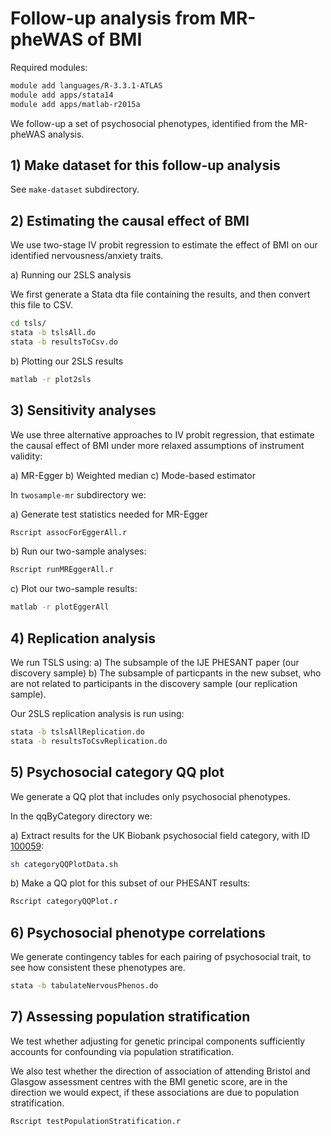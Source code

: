 # Follow-up analysis from MR-pheWAS of BMI

Required modules:

```bash
module add languages/R-3.3.1-ATLAS
module add apps/stata14
module add apps/matlab-r2015a
````

We follow-up a set of psychosocial phenotypes, identified from the MR-pheWAS analysis.


## 1) Make dataset for this follow-up analysis

See `make-dataset` subdirectory.


## 2) Estimating the causal effect of BMI

We use two-stage IV probit regression to estimate the effect of BMI on our identified nervousness/anxiety traits.

a) Running our 2SLS analysis

We first generate a Stata dta file containing the results, and then convert this file to CSV.

```bash
cd tsls/
stata -b tslsAll.do
stata -b resultsToCsv.do
```

b) Plotting our 2SLS results

```bash
matlab -r plot2sls
```


## 3) Sensitivity analyses

We use three alternative approaches to IV probit regression, that estimate the causal effect of BMI under more relaxed assumptions of instrument validity:

a) MR-Egger
b) Weighted median
c) Mode-based estimator

In `twosample-mr` subdirectory we:

a) Generate test statistics needed for MR-Egger

```bash
Rscript assocForEggerAll.r
```

b) Run our two-sample analyses:

```bash
Rscript runMREggerAll.r
```

c) Plot our two-sample results:

```bash
matlab -r plotEggerAll
```


## 4) Replication analysis

We run TSLS using:
a) The subsample of the IJE PHESANT paper (our discovery sample)
b) The subsample of particpants in the new subset, who are not related to participants in the discovery sample (our replication sample).

Our 2SLS replication analysis is run using:

```bash
stata -b tslsAllReplication.do
stata -b resultsToCsvReplication.do
```


## 5) Psychosocial category QQ plot

We generate a QQ plot that includes only psychosocial phenotypes.

In the qqByCategory directory we:

a) Extract results for the UK Biobank psychosocial field category, with ID [100059](http://biobank.ctsu.ox.ac.uk/showcase/label.cgi?id=100059):

```bash
sh categoryQQPlotData.sh
```

b) Make a QQ plot for this subset of our PHESANT results:

```bash
Rscript categoryQQPlot.r
```

## 6) Psychosocial phenotype correlations

We generate contingency tables for each pairing of psychosocial trait, to see how consistent these phenotypes are.

```bash
stata -b tabulateNervousPhenos.do
````

## 7) Assessing population stratification

We test whether adjusting for genetic principal components sufficiently accounts for confounding via population stratification.

We also test whether the direction of association of attending Bristol and Glasgow assessment centres with the BMI genetic score, 
are in the direction we would expect, if these associations are due to population stratification.

```bash
Rscript testPopulationStratification.r
```

